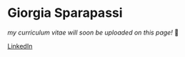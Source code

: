 # Giorgia Sparapassi

_my curriculum vitae will soon be uploaded on this page!_ 🫠 <br>

[LinkedIn](https://www.linkedin.com/in/giorgia-sparapassi/)
